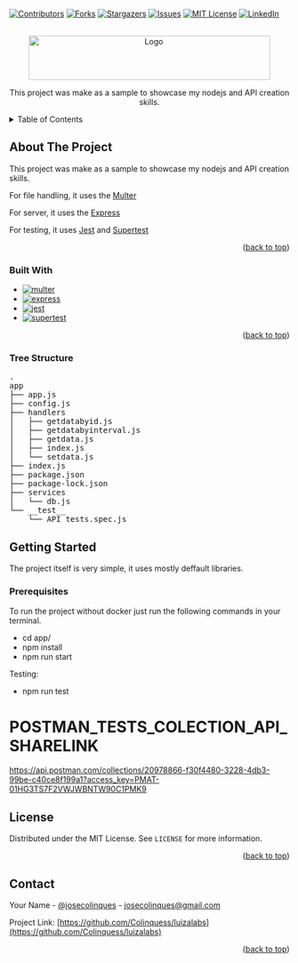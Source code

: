 <a name="readme-top"></a>

[![Contributors][contributors-shield]][contributors-url]
[![Forks][forks-shield]][forks-url]
[![Stargazers][stars-shield]][stars-url]
[![Issues][issues-shield]][issues-url]
[![MIT License][license-shield]][license-url]
[![LinkedIn][linkedin-shield]][linkedin-url]

<!-- PROJECT LOGO -->
<br />
<div align="center">
  <a href="https://github.com/Colinquess/luizalabs">
    <img src="https://img.shields.io/badge/API-Integration-0000FF?style=for-the-badge&logo=API-Integration&logoColor=white" alt="Logo" width="434" height="80">
  </a>

  <p align="center">
    This project was make as a sample to showcase my nodejs and API creation skills.
  </p>
</div>

<!-- TABLE OF CONTENTS -->
<details>
  <summary>Table of Contents</summary>
  <ol>
    <li>
      <a href="#about-the-project">About The Project</a>
      <ul>
        <li><a href="#built-with">Built With</a></li>
        <li><a href="#tree-structure">Tree Structure</a></li>
      </ul>
    </li>
    <li>
      <a href="#getting-started">Getting Started</a>
      <ul>
        <li><a href="#prerequisites">Prerequisites</a></li>
      </ul>
    </li>
    <li><a href="#license">License</a></li>
    <li><a href="#contact">Contact</a></li>
  </ol>
</details>

<!-- ABOUT THE PROJECT -->
## About The Project

This project was make as a sample to showcase my nodejs and API creation skills.

For file handling, it uses the [Multer][multer]

For server, it uses the [Express][express]

For testing, it uses [Jest][jest] and [Supertest][supertest-url]

<p align="right">(<a href="#readme-top">back to top</a>)</p>

### Built With

* [![multer][multer]][multer-url]
* [![express][express]][express-url]
* [![jest][jest]][jest-url]
* [![supertest][supertest]][supertest-url]

<p align="right">(<a href="#readme-top">back to top</a>)</p>

<!-- Tree Structure -->
### Tree Structure
<pre>
.
app
├── app.js
├── config.js
├── handlers
│   ├── getdatabyid.js
│   ├── getdatabyinterval.js
│   ├── getdata.js
│   ├── index.js
│   └── setdata.js
├── index.js
├── package.json
├── package-lock.json
├── services
│   └── db.js
└── __test__
    └── API_tests.spec.js
</pre>


<!-- GETTING STARTED -->
## Getting Started

The project itself is very simple, it uses mostly deffault libraries.

### Prerequisites

To run the project without docker just run the following commands in your terminal.

* cd app/
* npm install
* npm run start

Testing:
* npm run test

# POSTMAN_TESTS_COLECTION_API_SHARELINK
https://api.postman.com/collections/20978866-f30f4480-3228-4db3-99be-c40ce8f199a1?access_key=PMAT-01HG3TS7F2VWJWBNTW90C1PMK9

<!-- LICENSE -->
## License

Distributed under the MIT License. See `LICENSE` for more information.

<p align="right">(<a href="#readme-top">back to top</a>)</p>

<!-- CONTACT -->
## Contact

Your Name - [@josecolinques](https://colinquess.github.io/) - josecolinques@gmail.com

Project Link: [https://github.com/Colinquess/luizalabs](https://github.com/Colinquess/luizalabs)

<p align="right">(<a href="#readme-top">back to top</a>)</p>

[multer]: https://img.shields.io/badge/multer-black?style=for-the-badge&logo=multer&logoColor=0969da
[multer-url]: https://www.npmjs.com/package/multer

[express]: https://img.shields.io/badge/express-black?style=for-the-badge&logo=express&logoColor=0969da
[express-url]: https://expressjs.com/

[jest]: https://img.shields.io/badge/supertest-15c213?style=for-the-badge&logo=jest&logoColor=0000
[jest-url]: https://jestjs.io/pt-BR/

[supertest]: https://img.shields.io/badge/supertest-0969da?style=for-the-badge&logo=supertest&logoColor=0969da
[supertest-url]: https://github.com/ladjs/supertest

[contributors-shield]: https://img.shields.io/github/contributors/Colinquess/luizalabs.svg?style=for-the-badge
[contributors-url]: https://github.com/Colinquess/luizalabs/graphs/contributors
[forks-shield]: https://img.shields.io/github/forks/Colinquess/luizalabs.svg?style=for-the-badge
[forks-url]: https://github.com/Colinquess/luizalabs/network/members
[stars-shield]: https://img.shields.io/github/stars/Colinquess/luizalabs.svg?style=for-the-badge
[stars-url]: https://github.com/Colinquess/luizalabs/stargazers
[issues-shield]: https://img.shields.io/github/issues/Colinquess/luizalabs.svg?style=for-the-badge
[issues-url]: https://github.com/Colinquess/luizalabs/issues
[license-shield]: https://img.shields.io/github/license/Colinquess/luizalabs.svg?style=for-the-badge
[license-url]: https://github.com/Colinquess/luizalabs/blob/master/LICENSE.txt
[linkedin-shield]: https://img.shields.io/badge/-LinkedIn-black.svg?style=for-the-badge&logo=linkedin&colorB=555
[linkedin-url]: https://www.linkedin.com/in/jose-colinques

